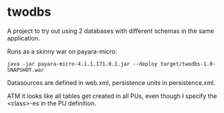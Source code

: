 # twodbs

A project to try out using 2 databases with different schemas in the same application.

Runs as a skinny war on payara-micro:

    java -jar payara-micro-4.1.1.171.0.1.jar --deploy target/twodbs-1.0-SNAPSHOT.war

Datasources are defined in web.xml, persistence units in persistence.xml.

ATM it looks like all tables get created in all PUs, even though I specify the &lt;class&gt;-es
in the PU definition.